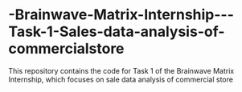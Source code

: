 # -Brainwave-Matrix-Internship---Task-1-Sales-data-analysis-of-commercialstore
This repository contains the code for Task 1 of the Brainwave Matrix Internship, which focuses on sale data analysis of commercial store
